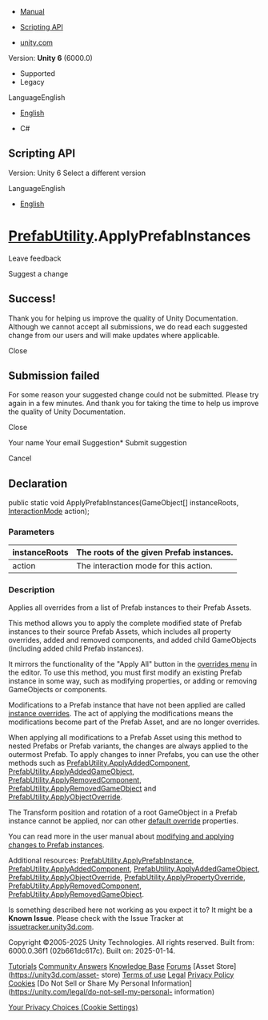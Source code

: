 [ ]()

  * [Manual](../Manual/index.html)
  * [Scripting API](../ScriptReference/index.html)

  * [unity.com](https://unity.com/)

Version: **Unity 6** (6000.0)

  * Supported
  * Legacy

LanguageEnglish

  * [English]()

  * C#

[ ](https://docs.unity3d.com)

## Scripting API

Version: Unity 6 Select a different version

LanguageEnglish

  * [English]()

#  [PrefabUtility](PrefabUtility.html).ApplyPrefabInstances

Leave feedback

Suggest a change

## Success!

Thank you for helping us improve the quality of Unity Documentation. Although
we cannot accept all submissions, we do read each suggested change from our
users and will make updates where applicable.

Close

## Submission failed

For some reason your suggested change could not be submitted. Please <a>try
again</a> in a few minutes. And thank you for taking the time to help us
improve the quality of Unity Documentation.

Close

Your name Your email Suggestion* Submit suggestion

Cancel

[ ]()

## Declaration

public static void ApplyPrefabInstances(GameObject[] instanceRoots,
[InteractionMode](InteractionMode.html) action);

### Parameters

instanceRoots | The roots of the given Prefab instances.  
---|---  
action | The interaction mode for this action.  
  
### Description

Applies all overrides from a list of Prefab instances to their Prefab Assets.

This method allows you to apply the complete modified state of Prefab
instances to their source Prefab Assets, which includes all property
overrides, added and removed components, and added child GameObjects
(including added child Prefab instances).  
  
It mirrors the functionality of the "Apply All" button in the [overrides
menu](../Manual/EditingPrefabViaInstance.html) in the editor. To use this
method, you must first modify an existing Prefab instance in some way, such as
modifying properties, or adding or removing GameObjects or components.  
  
Modifications to a Prefab instance that have not been applied are called
[instance overrides](../Manual/PrefabInstanceOverrides.html). The act of
applying the modifications means the modifications become part of the Prefab
Asset, and are no longer overrides.  
  
When applying all modifications to a Prefab Asset using this method to nested
Prefabs or Prefab variants, the changes are always applied to the outermost
Prefab. To apply changes to inner Prefabs, you can use the other methods such
as
[PrefabUtility.ApplyAddedComponent](PrefabUtility.ApplyAddedComponent.html),
[PrefabUtility.ApplyAddedGameObject](PrefabUtility.ApplyAddedGameObject.html),
[PrefabUtility.ApplyRemovedComponent](PrefabUtility.ApplyRemovedComponent.html),
[PrefabUtility.ApplyRemovedGameObject](PrefabUtility.ApplyRemovedGameObject.html)
and
[PrefabUtility.ApplyObjectOverride](PrefabUtility.ApplyObjectOverride.html).  
  
The Transform position and rotation of a root GameObject in a Prefab instance
cannot be applied, nor can other [default
override](PrefabUtility.IsDefaultOverride.html) properties.  
  
You can read more in the user manual about [modifying and applying changes to
Prefab instances](../Manual/EditingPrefabViaInstance.html).  
  
Additional resources:
[PrefabUtility.ApplyPrefabInstance](PrefabUtility.ApplyPrefabInstance.html),
[PrefabUtility.ApplyAddedComponent](PrefabUtility.ApplyAddedComponent.html),
[PrefabUtility.ApplyAddedGameObject](PrefabUtility.ApplyAddedGameObject.html),
[PrefabUtility.ApplyObjectOverride](PrefabUtility.ApplyObjectOverride.html),
[PrefabUtility.ApplyPropertyOverride](PrefabUtility.ApplyPropertyOverride.html),
[PrefabUtility.ApplyRemovedComponent](PrefabUtility.ApplyRemovedComponent.html),
[PrefabUtility.ApplyRemovedGameObject](PrefabUtility.ApplyRemovedGameObject.html).

Is something described here not working as you expect it to? It might be a
**Known Issue**. Please check with the Issue Tracker at
[issuetracker.unity3d.com](https://issuetracker.unity3d.com).

Copyright ©2005-2025 Unity Technologies. All rights reserved. Built from:
6000.0.36f1 (02b661dc617c). Built on: 2025-01-14.

[Tutorials](https://unity3d.com/learn) [Community
Answers](https://answers.unity3d.com) [Knowledge
Base](https://support.unity3d.com/hc/en-us)
[Forums](https://forum.unity3d.com) [Asset Store](https://unity3d.com/asset-
store) [Terms of use](https://docs.unity3d.com/Manual/TermsOfUse.html)
[Legal](https://unity.com/legal) [Privacy
Policy](https://unity.com/legal/privacy-policy)
[Cookies](https://unity.com/legal/cookie-policy) [Do Not Sell or Share My
Personal Information](https://unity.com/legal/do-not-sell-my-personal-
information)

[Your Privacy Choices (Cookie Settings)](javascript:void\(0\);)

